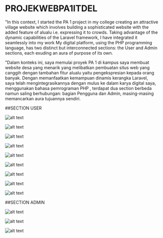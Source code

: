 # PROJEKWEBPA1ITDEL

"In this context, I started the PA 1 project in my college creating an attractive village website which involves
building a sophisticated website with the added feature of alualu i.e. expressing it to crowds. Taking advantage of the dynamic capabilities of the Laravel framework, 
I have integrated it seamlessly into my work My digital platform, using the PHP programming language, has two distinct but interconnected sections: the User and Admin sections,
each exuding an aura of purpose of its own.

"Dalam konteks ini, saya memulai proyek PA 1 di kampus saya membuat website desa yang menarik yang melibatkan pembuatan situs web yang canggih dengan 
tambahan fitur alualu yaitu pengekspresian kepada orang banyak. Dengan memanfaatkan kemampuan dinamis kerangka Laravel, saya telah mengintegrasikannya dengan mulus
ke dalam karya digital saya, menggunakan  bahasa pemrograman PHP , terdapat dua section berbeda namun saling berhubungan: bagian Pengguna dan Admin, masing-masing
memancarkan aura tujuannya sendiri.

##SECTION USER 

![alt text](https://github.com/T0MM11Y/PROJEKWEBPA1ITDEL/blob/main/alusitol/public/fotomd/Screenshot%20(123).png?raw=true)

![alt text](https://github.com/T0MM11Y/PROJEKWEBPA1ITDEL/blob/main/alusitol/public/fotomd/Screenshot%20(112).png?raw=true)

![alt text](https://github.com/T0MM11Y/PROJEKWEBPA1ITDEL/blob/main/alusitol/public/fotomd/Screenshot%20(113).png?raw=true)

![alt text](https://github.com/T0MM11Y/PROJEKWEBPA1ITDEL/blob/main/alusitol/public/fotomd/Screenshot%20(124).png?raw=true)

![alt text](https://github.com/T0MM11Y/PROJEKWEBPA1ITDEL/blob/main/alusitol/public/fotomd/Screenshot%20(125).png?raw=true)

![alt text](https://github.com/T0MM11Y/PROJEKWEBPA1ITDEL/blob/main/alusitol/public/fotomd/Screenshot%20(127).png?raw=true)

![alt text](https://github.com/T0MM11Y/PROJEKWEBPA1ITDEL/blob/main/alusitol/public/fotomd/Screenshot%20(128).png?raw=true)

![alt text](https://github.com/T0MM11Y/PROJEKWEBPA1ITDEL/blob/main/alusitol/public/fotomd/Screenshot%20(129).png?raw=true)

![alt text](https://github.com/T0MM11Y/PROJEKWEBPA1ITDEL/blob/main/alusitol/public/fotomd/Screenshot%20(130).png?raw=true)

##SECTION ADMIN 

![alt text](https://github.com/T0MM11Y/PROJEKWEBPA1ITDEL/blob/main/alusitol/public/fotomd/Screenshot%20(131).png?raw=true)

![alt text](https://github.com/T0MM11Y/PROJEKWEBPA1ITDEL/blob/main/alusitol/public/fotomd/Screenshot%20(132).png?raw=true)

![alt text](https://github.com/T0MM11Y/PROJEKWEBPA1ITDEL/blob/main/alusitol/public/fotomd/Screenshot%20(133).png?raw=true)







